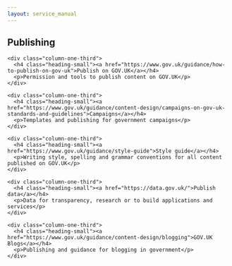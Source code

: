 ```yaml
---
layout: service_manual
---
```


<main id="content" role="main">

<!-- Top: Publishing -->

<div class="grid-row" id="publish">
  <div class="column-one-third">
    <h2 class="heading-medium">Publishing</h2>
  </div>
</div>


<div class="grid-row">

    <div class="column-one-third">
      <h4 class="heading-small"><a href="https://www.gov.uk/guidance/how-to-publish-on-gov-uk">Publish on GOV.UK</a></h4>
      <p>Permission and tools to publish content on GOV.UK</p>
    </div>

    <div class="column-one-third">
      <h4 class="heading-small"><a href="https://www.gov.uk/guidance/content-design/campaigns-on-gov-uk-standards-and-guidelines">Campaigns</a></h4>
      <p>Templates and publishing for government campaigns</p>
    </div>

    <div class="column-one-third">
      <h4 class="heading-small"><a href="https://www.gov.uk/guidance/style-guide">Style guide</a></h4>
      <p>Writing style, spelling and grammar conventions for all content published on GOV.UK</p>
    </div>

</div>

<div class="grid-row" id="training">

    <div class="column-one-third">
      <h4 class="heading-small"><a href="https://data.gov.uk/">Publish data</a></h4>
      <p>Data for transparency, research or to build applications and services</p>
    </div>

    <div class="column-one-third">
      <h4 class="heading-small"><a href="https://www.gov.uk/guidance/content-design/blogging">GOV.UK Blogs</a></h4>
      <p>Publishing and guidance for blogging in government</p>
    </div>

</div>

<!-- Bottom: Publishing -->

</main>